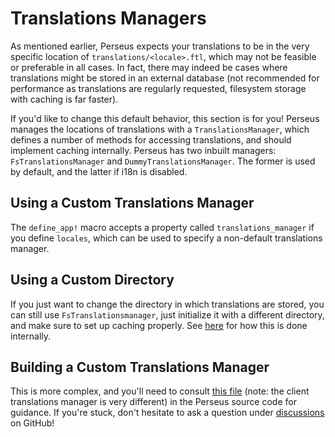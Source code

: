 # Translations Managers

As mentioned earlier, Perseus expects your translations to be in the very specific location of `translations/<locale>.ftl`, which may not be feasible or preferable in all cases. In fact, there may indeed be cases where translations might be stored in an external database (not recommended for performance as translations are regularly requested, filesystem storage with caching is far faster).

If you'd like to change this default behavior, this section is for you! Perseus manages the locations of translations with a `TranslationsManager`, which defines a number of methods for accessing translations, and should implement caching internally. Perseus has two inbuilt managers: `FsTranslationsManager` and `DummyTranslationsManager`. The former is used by default, and the latter if i18n is disabled.

## Using a Custom Translations Manager

The `define_app!` macro accepts a property called `translations_manager` if you define `locales`, which can be used to specify a non-default translations manager.

## Using a Custom Directory

If you just want to change the directory in which translations are stored, you can still use `FsTranslationsmanager`, just initialize it with a different directory, and make sure to set up caching properly. See [here](https://github.com/framesurge/perseus/blob/f7f7892fbf124a7d887b1f22a1641c79773d6246/packages/perseus/src/macros.rs#L35-L50) for how this is done internally.

## Building a Custom Translations Manager

This is more complex, and you'll need to consult [this file](https://github.com/framesurge/perseus/blob/main/packages/perseus/src/translations_manager.rs) (note: the client translations manager is very different) in the Perseus source code for guidance. If you're stuck, don't hesitate to ask a question under [discussions](https://github.com/framesurge/perseus/discussions/new) on GitHub!
